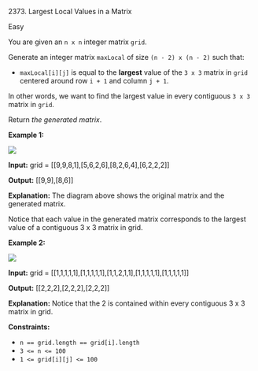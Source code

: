 2373\. Largest Local Values in a Matrix

Easy

You are given an `n x n` integer matrix `grid`.

Generate an integer matrix `maxLocal` of size `(n - 2) x (n - 2)` such that:

*   `maxLocal[i][j]` is equal to the **largest** value of the `3 x 3` matrix in `grid` centered around row `i + 1` and column `j + 1`.

In other words, we want to find the largest value in every contiguous `3 x 3` matrix in `grid`.

Return _the generated matrix_.

**Example 1:**

![](https://assets.leetcode.com/uploads/2022/06/21/ex1.png)

**Input:** grid = [[9,9,8,1],[5,6,2,6],[8,2,6,4],[6,2,2,2]]

**Output:** [[9,9],[8,6]]

**Explanation:** The diagram above shows the original matrix and the generated matrix.

Notice that each value in the generated matrix corresponds to the largest value of a contiguous 3 x 3 matrix in grid.

**Example 2:**

![](https://assets.leetcode.com/uploads/2022/07/02/ex2new2.png)

**Input:** grid = [[1,1,1,1,1],[1,1,1,1,1],[1,1,2,1,1],[1,1,1,1,1],[1,1,1,1,1]]

**Output:** [[2,2,2],[2,2,2],[2,2,2]]

**Explanation:** Notice that the 2 is contained within every contiguous 3 x 3 matrix in grid. 

**Constraints:**

*   `n == grid.length == grid[i].length`
*   `3 <= n <= 100`
*   `1 <= grid[i][j] <= 100`